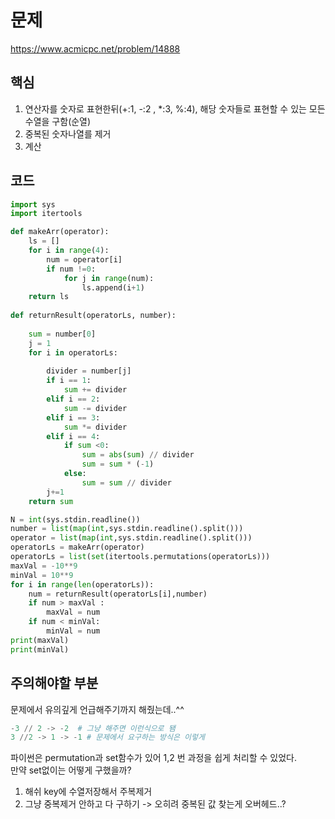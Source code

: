 # 문제
https://www.acmicpc.net/problem/14888

## 핵심
1. 연산자를 숫자로 표현한뒤(+:1, -:2 , *:3, %:4), 해당 숫자들로 표현할 수 있는 모든 수열을 구함(순열)
2. 중복된 숫자나열를 제거
3. 계산

## 코드
```python
import sys
import itertools

def makeArr(operator):
    ls = []
    for i in range(4):
        num = operator[i]
        if num !=0:
            for j in range(num):
                ls.append(i+1)
    return ls
        
def returnResult(operatorLs, number):
    
    sum = number[0]
    j = 1
    for i in operatorLs:
        
        divider = number[j]
        if i == 1:
            sum += divider
        elif i == 2:
            sum -= divider
        elif i == 3:
            sum *= divider
        elif i == 4:
            if sum <0:
                sum = abs(sum) // divider
                sum = sum * (-1)
            else:
                sum = sum // divider                
        j+=1
    return sum

N = int(sys.stdin.readline())
number = list(map(int,sys.stdin.readline().split()))
operator = list(map(int,sys.stdin.readline().split()))
operatorLs = makeArr(operator)
operatorLs = list(set(itertools.permutations(operatorLs)))
maxVal = -10**9
minVal = 10**9
for i in range(len(operatorLs)):
    num = returnResult(operatorLs[i],number)
    if num > maxVal :
        maxVal = num
    if num < minVal:
        minVal = num
print(maxVal)
print(minVal)
```
## 주의해야할 부분

문제에서 유의깊게 언급해주기까지 해줬는데..^^  
```python
-3 // 2 -> -2  # 그냥 해주면 이런식으로 됌
3 //2 -> 1 -> -1 # 문제에서 요구하는 방식은 이렇게 
```
파이썬은 permutation과 set함수가 있어 1,2 번 과정을 쉽게 처리할 수 있었다.  
만약 set없이는 어떻게 구했을까?   
1. 해쉬 key에 수열저장해서 주복제거
2. 그냥 중복제거 안하고 다 구하기 -> 오히려 중복된 값 찾는게 오버헤드..?
